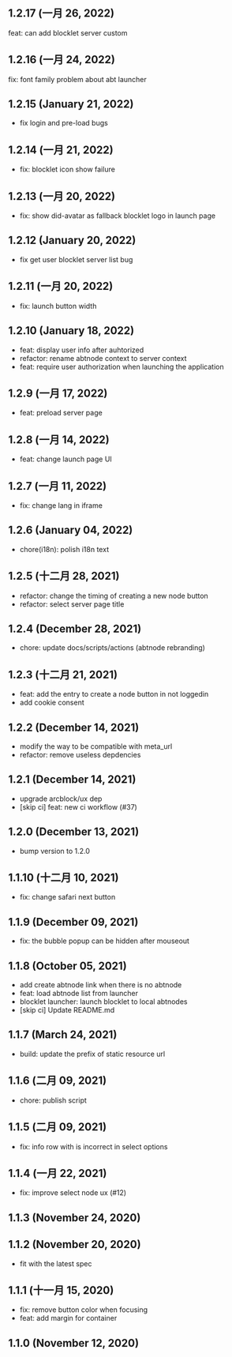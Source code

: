 ## 1.2.17 (一月 26, 2022)

feat: can add blocklet server custom

## 1.2.16 (一月 24, 2022)

fix: font family problem about abt launcher

## 1.2.15 (January 21, 2022)

- fix login and pre-load bugs

## 1.2.14 (一月 21, 2022)

- fix: blocklet icon show failure

## 1.2.13 (一月 20, 2022)

- fix: show did-avatar as fallback blocklet logo in launch page

## 1.2.12 (January 20, 2022)

- fix get user blocklet server list bug

## 1.2.11 (一月 20, 2022)

- fix: launch button width

## 1.2.10 (January 18, 2022)

- feat: display user info after auhtorized
- refactor: rename abtnode context to server context
- feat: require user authorization when launching the application

## 1.2.9 (一月 17, 2022)

- feat: preload server page

## 1.2.8 (一月 14, 2022)

- feat: change launch page UI

## 1.2.7 (一月 11, 2022)

- fix: change lang in iframe

## 1.2.6 (January 04, 2022)

- chore(i18n): polish i18n text

## 1.2.5 (十二月 28, 2021)

- refactor: change the timing of creating a new node button
- refactor: select server page title

## 1.2.4 (December 28, 2021)

- chore: update docs/scripts/actions (abtnode rebranding)

## 1.2.3 (十二月 21, 2021)

- feat: add the entry to create a node button in not loggedin
- add cookie consent

## 1.2.2 (December 14, 2021)

- modify the way to be compatible with meta_url
- refactor: remove useless depdencies

## 1.2.1 (December 14, 2021)

- upgrade arcblock/ux dep
- [skip ci] feat: new ci workflow (#37)

## 1.2.0 (December 13, 2021)

- bump version to 1.2.0

## 1.1.10 (十二月 10, 2021)

- fix: change safari next button

## 1.1.9 (December 09, 2021)

- fix: the bubble popup can be hidden after mouseout

## 1.1.8 (October 05, 2021)

- add create abtnode link when there is no abtnode
- feat: load abtnode list from launcher
- blocklet launcher: launch blocklet to local abtnodes
- [skip ci] Update README.md

## 1.1.7 (March 24, 2021)

- build: update the prefix of static resource url

## 1.1.6 (二月 09, 2021)

- chore: publish script

## 1.1.5 (二月 09, 2021)

- fix: info row with is incorrect in select options

## 1.1.4 (一月 22, 2021)

- fix: improve select node ux (#12)

## 1.1.3 (November 24, 2020)

## 1.1.2 (November 20, 2020)

- fit with the latest spec

## 1.1.1 (十一月 15, 2020)

- fix: remove button color when focusing
- feat: add margin for container

## 1.1.0 (November 12, 2020)
